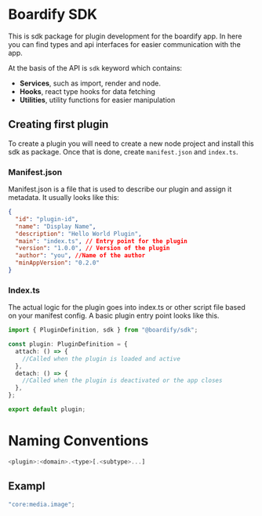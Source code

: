 # Boardify SDK

This is sdk package for plugin development for the boardify app. In here you can find types and api interfaces for easier communication with the app.

At the basis of the API is `sdk` keyword which contains:

- **Services**, such as import, render and node.
- **Hooks**, react type hooks for data fetching
- **Utilities**, utility functions for easier manipulation

## Creating first plugin

To create a plugin you will need to create a new node project and install this sdk as package. Once that is done, create `manifest.json` and `index.ts`.

### Manifest.json

Manifest.json is a file that is used to describe our plugin and assign it metadata. It usually looks like this:

```json
{
  "id": "plugin-id",
  "name": "Display Name",
  "description": "Hello World Plugin",
  "main": "index.ts", // Entry point for the plugin
  "version": "1.0.0", // Version of the plugin
  "author": "you", //Name of the author
  "minAppVersion": "0.2.0"
}
```

### Index.ts

The actual logic for the plugin goes into index.ts or other script file based on your manifest config. A basic plugin entry point looks like this.

```ts
import { PluginDefinition, sdk } from "@boardify/sdk";

const plugin: PluginDefinition = {
  attach: () => {
    //Called when the plugin is loaded and active
  },
  detach: () => {
    //Called when the plugin is deactivated or the app closes
  },
};

export default plugin;
```

# Naming Conventions

```js
<plugin>:<domain>.<type>[.<subtype>...]
```

## Exampl

```js
"core:media.image";
```
